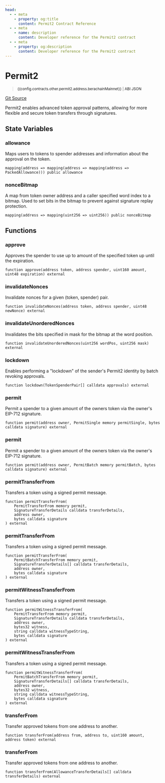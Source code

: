 ```yaml
---
head:
  - - meta
    - property: og:title
      content: Permit2 Contract Reference
  - - meta
    - name: description
      content: Developer reference for the Permit2 contract
  - - meta
    - property: og:description
      content: Developer reference for the Permit2 contract
---
```


<script setup>
  import config from '@berachain/config/constants.json';
</script>

# Permit2

> <small><a target="_blank" :href="config.websites.berascan.url + 'address/' + config.contracts.other.permit2.address.berachainMainnet">{{config.contracts.other.permit2.address.berachainMainnet}}</a><span v-if="config.contracts.other.permit2.abi">&nbsp;|&nbsp;<a target="_blank" :href="config.contracts.other.permit2.abi">ABI JSON</a></span></small>

[Git Source](https://github.com/Uniswap/permit2/blob/main/src/Permit2.sol)

Permit2 enables advanced token approval patterns, allowing for more flexible and secure token transfers through signatures.

## State Variables

### allowance

Maps users to tokens to spender addresses and information about the approval on the token.

```solidity
mapping(address => mapping(address => mapping(address => PackedAllowance))) public allowance
```

### nonceBitmap

A map from token owner address and a caller specified word index to a bitmap. Used to set bits in the bitmap to prevent against signature replay protection.

```solidity
mapping(address => mapping(uint256 => uint256)) public nonceBitmap
```

## Functions

### approve

Approves the spender to use up to amount of the specified token up until the expiration.

```solidity
function approve(address token, address spender, uint160 amount, uint48 expiration) external
```

### invalidateNonces

Invalidate nonces for a given (token, spender) pair.

```solidity
function invalidateNonces(address token, address spender, uint48 newNonce) external
```

### invalidateUnorderedNonces

Invalidates the bits specified in mask for the bitmap at the word position.

```solidity
function invalidateUnorderedNonces(uint256 wordPos, uint256 mask) external
```

### lockdown

Enables performing a "lockdown" of the sender's Permit2 identity by batch revoking approvals.

```solidity
function lockdown(TokenSpenderPair[] calldata approvals) external
```

### permit

Permit a spender to a given amount of the owners token via the owner's EIP-712 signature.

```solidity
function permit(address owner, PermitSingle memory permitSingle, bytes calldata signature) external
```

### permit

Permit a spender to a given amount of the owners token via the owner's EIP-712 signature.

```solidity
function permit(address owner, PermitBatch memory permitBatch, bytes calldata signature) external
```

### permitTransferFrom

Transfers a token using a signed permit message.

```solidity
function permitTransferFrom(
    PermitTransferFrom memory permit,
    SignatureTransferDetails calldata transferDetails,
    address owner,
    bytes calldata signature
) external
```

### permitTransferFrom

Transfers a token using a signed permit message.

```solidity
function permitTransferFrom(
    PermitBatchTransferFrom memory permit,
    SignatureTransferDetails[] calldata transferDetails,
    address owner,
    bytes calldata signature
) external
```

### permitWitnessTransferFrom

Transfers a token using a signed permit message.

```solidity
function permitWitnessTransferFrom(
    PermitTransferFrom memory permit,
    SignatureTransferDetails calldata transferDetails,
    address owner,
    bytes32 witness,
    string calldata witnessTypeString,
    bytes calldata signature
) external
```

### permitWitnessTransferFrom

Transfers a token using a signed permit message.

```solidity
function permitWitnessTransferFrom(
    PermitBatchTransferFrom memory permit,
    SignatureTransferDetails[] calldata transferDetails,
    address owner,
    bytes32 witness,
    string calldata witnessTypeString,
    bytes calldata signature
) external
```

### transferFrom

Transfer approved tokens from one address to another.

```solidity
function transferFrom(address from, address to, uint160 amount, address token) external
```

### transferFrom

Transfer approved tokens from one address to another.

```solidity
function transferFrom(AllowanceTransferDetails[] calldata transferDetails) external
```
